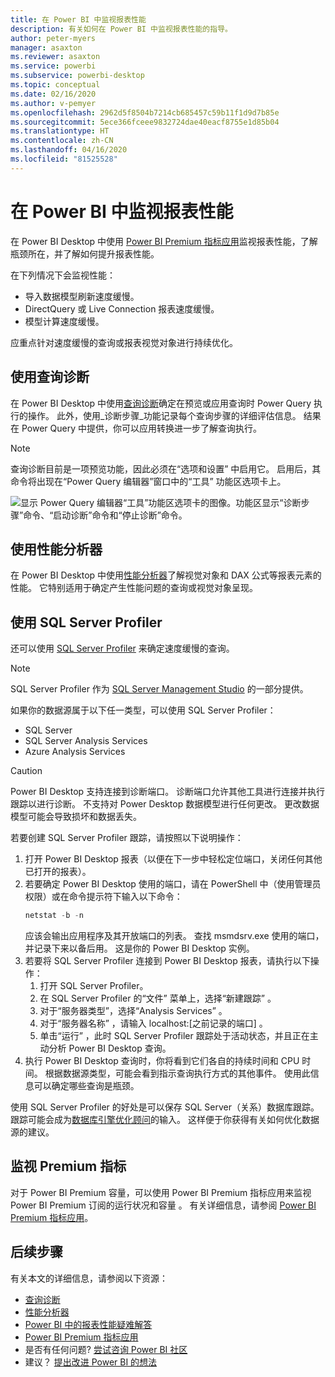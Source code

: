 ```yaml
---
title: 在 Power BI 中监视报表性能
description: 有关如何在 Power BI 中监视报表性能的指导。
author: peter-myers
manager: asaxton
ms.reviewer: asaxton
ms.service: powerbi
ms.subservice: powerbi-desktop
ms.topic: conceptual
ms.date: 02/16/2020
ms.author: v-pemyer
ms.openlocfilehash: 2962d5f8504b7214cb685457c59b11f1d9d7b85e
ms.sourcegitcommit: 5ece366fceee9832724dae40eacf8755e1d85b04
ms.translationtype: HT
ms.contentlocale: zh-CN
ms.lasthandoff: 04/16/2020
ms.locfileid: "81525528"
---
```

# <a name="monitor-report-performance-in-power-bi"></a>在 Power BI 中监视报表性能

在 Power BI Desktop 中使用 [Power BI Premium 指标应用](../service-premium-metrics-app.md)监视报表性能，了解瓶颈所在，并了解如何提升报表性能。

在下列情况下会监视性能：

- 导入数据模型刷新速度缓慢。
- DirectQuery 或 Live Connection 报表速度缓慢。
- 模型计算速度缓慢。

应重点针对速度缓慢的查询或报表视觉对象进行持续优化。

## <a name="use-query-diagnostics"></a>使用查询诊断

在 Power BI Desktop 中使用[查询诊断](/power-query/QueryDiagnostics)确定在预览或应用查询时 Power Query 执行的操作。 此外，使用_诊断步骤_功能记录每个查询步骤的详细评估信息。 结果在 Power Query 中提供，你可以应用转换进一步了解查询执行。

> [!NOTE]
> 查询诊断目前是一项预览功能，因此必须在“选项和设置”  中启用它。 启用后，其命令将出现在“Power Query 编辑器”窗口中的“工具”  功能区选项卡上。

![显示 Power Query 编辑器“工具”功能区选项卡的图像。功能区显示“诊断步骤”命令、“启动诊断”命令和“停止诊断”命令。](media/monitor-report-performance/power-query-diagnotics.png)

## <a name="use-performance-analyzer"></a>使用性能分析器

在 Power BI Desktop 中使用[性能分析器](../desktop-performance-analyzer.md)了解视觉对象和 DAX 公式等报表元素的性能。 它特别适用于确定产生性能问题的查询或视觉对象呈现。

## <a name="use-sql-server-profiler"></a>使用 SQL Server Profiler

还可以使用 [SQL Server Profiler](/sql/tools/sql-server-profiler/sql-server-profiler) 来确定速度缓慢的查询。

> [!NOTE]
> SQL Server Profiler 作为 [SQL Server Management Studio](/sql/ssms/download-sql-server-management-studio-ssms) 的一部分提供。

如果你的数据源属于以下任一类型，可以使用 SQL Server Profiler：

- SQL Server
- SQL Server Analysis Services
- Azure Analysis Services

> [!CAUTION]
> Power BI Desktop 支持连接到诊断端口。 诊断端口允许其他工具进行连接并执行跟踪以进行诊断。 不支持对 Power Desktop 数据模型进行任何更改。 更改数据模型可能会导致损坏和数据丢失。

若要创建 SQL Server Profiler 跟踪，请按照以下说明操作：

1. 打开 Power BI Desktop 报表（以便在下一步中轻松定位端口，关闭任何其他已打开的报表）。
1. 若要确定 Power BI Desktop 使用的端口，请在 PowerShell 中（使用管理员权限）或在命令提示符下输入以下命令：
    ```powershell
    netstat -b -n
    ```
    应该会输出应用程序及其开放端口的列表。 查找 msmdsrv.exe  使用的端口，并记录下来以备后用。 这是你的 Power BI Desktop 实例。
1. 若要将 SQL Server Profiler 连接到 Power BI Desktop 报表，请执行以下操作：
    1. 打开 SQL Server Profiler。
    1. 在 SQL Server Profiler 的“文件”  菜单上，选择“新建跟踪”  。
    1. 对于“服务器类型”，选择“Analysis Services”   。
    1. 对于“服务器名称”  ，请输入 localhost:[之前记录的端口]  。
    1. 单击“运行”  ，此时 SQL Server Profiler 跟踪处于活动状态，并且正在主动分析 Power BI Desktop 查询。
1. 执行 Power BI Desktop 查询时，你将看到它们各自的持续时间和 CPU 时间。 根据数据源类型，可能会看到指示查询执行方式的其他事件。 使用此信息可以确定哪些查询是瓶颈。

使用 SQL Server Profiler 的好处是可以保存 SQL Server（关系）数据库跟踪。 跟踪可能会成为[数据库引擎优化顾问](/sql/relational-databases/performance/start-and-use-the-database-engine-tuning-advisor)的输入。 这样便于你获得有关如何优化数据源的建议。

## <a name="monitor-premium-metrics"></a>监视 Premium 指标

对于 Power BI Premium 容量，可以使用 Power BI Premium 指标应用来监视 Power BI Premium 订阅的运行状况和容量  。 有关详细信息，请参阅 [Power BI Premium 指标应用](../service-premium-metrics-app.md)。

## <a name="next-steps"></a>后续步骤

有关本文的详细信息，请参阅以下资源：

- [查询诊断](/power-query/QueryDiagnostics)
- [性能分析器](../desktop-performance-analyzer.md)
- [Power BI 中的报表性能疑难解答](report-performance-troubleshoot.md)
- [Power BI Premium 指标应用](../service-premium-metrics-app.md)
- 是否有任何问题? [尝试咨询 Power BI 社区](https://community.powerbi.com/)
- 建议？ [提出改进 Power BI 的想法](https://ideas.powerbi.com/)
